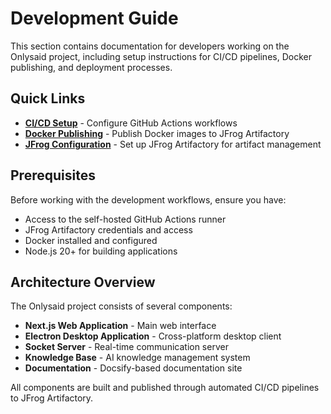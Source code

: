 # Development Guide

This section contains documentation for developers working on the Onlysaid project, including setup instructions for CI/CD pipelines, Docker publishing, and deployment processes.

## Quick Links

- **[CI/CD Setup](development/ci-cd.md)** - Configure GitHub Actions workflows
- **[Docker Publishing](development/docker-publishing.md)** - Publish Docker images to JFrog Artifactory
- **[JFrog Configuration](development/jfrog-setup.md)** - Set up JFrog Artifactory for artifact management

## Prerequisites

Before working with the development workflows, ensure you have:

- Access to the self-hosted GitHub Actions runner
- JFrog Artifactory credentials and access
- Docker installed and configured
- Node.js 20+ for building applications

## Architecture Overview

The Onlysaid project consists of several components:

- **Next.js Web Application** - Main web interface
- **Electron Desktop Application** - Cross-platform desktop client
- **Socket Server** - Real-time communication server
- **Knowledge Base** - AI knowledge management system
- **Documentation** - Docsify-based documentation site

All components are built and published through automated CI/CD pipelines to JFrog Artifactory. 